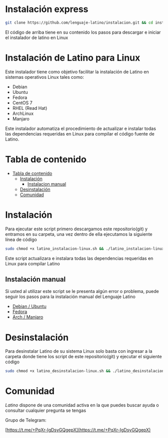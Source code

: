 # Instalación express
```bash
git clone https://github.com/lenguaje-latino/instalacion.git && cd instalacion && sudo chmod +x latino_instalacion-linux.sh && ./latino_instalacion-linux.sh
```
El código de arriba tiene en su contenido los pasos para descargar e iniciar el instalador de latino en Linux

# Instalación de Latino para Linux
Este instalador tiene como objetivo facilitar la instalación de Latino en sistemas operativos Linux tales como:

- Debian
- Ubuntu
- Fedora
- CentOS 7
- RHEL (Read Hat)
- ArchLinux
- Manjaro

Este instalador automatiza el procedimiento de actualizar e instalar todas las dependencias requeridas en Linux para compilar el código fuente de Latino.

<a name="tabla"></a>
# Tabla de contenido
* [Tabla de contenido](#tabla)
    * [Instalación](#install)
        * [Instalacion manual](#manual)
    * [Desinstalación](#desinstall)
    * [Comunidad](#comu)

<a name="install"></a>
# Instalación
Para ejecutar este script primero descargamos este repositorio(git) y entramos en su carpeta, una vez dentro de ella ejecutamos la siguiente línea de código
```bash
sudo chmod +x latino_instalacion-linux.sh && ./latino_instalacion-linux.sh
```
Este script actualizara e instalara todas las dependencias requeridas en Linux para compilar Latino

<a name="manual"></a>
## Instalación manual
Si usted al utilizar este script se le presenta algún error o problema, puede seguir los pasos para la instalación manual del Lenguaje Latino
- [Debian / Ubuntu](https://github.com/lenguaje-latino/latino/blob/5c8daf7b1ed8bfaa832fb1741e4fd4c5beb034ee/.readme/OS_install/instalacion_debian.md)
- [Fedora](https://github.com/lenguaje-latino/latino/blob/5c8daf7b1ed8bfaa832fb1741e4fd4c5beb034ee/.readme/OS_install/instalacion_fedora.md)
- [Arch / Manjaro](https://github.com/lenguaje-latino/latino/blob/5c8daf7b1ed8bfaa832fb1741e4fd4c5beb034ee/.readme/OS_install/instalacion_archlinux.md)

<a name="desinstall"></a>
# Desinstalación
Para desinstalar Latino de su sistema Linux solo basta con ingresar a la carpeta donde tiene los script de este repositorio(git) y ejecutar el siguiente código
```bash
sudo chmod +x latino_desinstalacion-linux.sh && ./latino_desinstalacion-linux.sh 
```
<a name="comu"></a>
# Comunidad
*Latino* dispone de una comunidad activa en la que puedes buscar ayuda o consultar cualquier pregunta se tengas

Grupo de Telegram:

[https://t.me/+PqXr-IgDsyGQgepX](https://t.me/+PqXr-IgDsyGQgepX)
